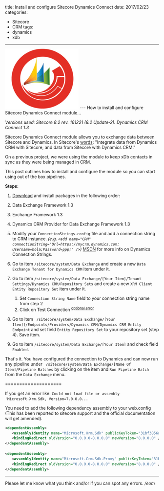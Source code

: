 title: Install and configure Sitecore Dynamics Connect
date: 2017/02/23
categories:
- Sitecore
- CRM
tags:
- dynamics
- xdb

---
<img class="hero-img" src="/images/sitecore-dynamics.jpg" alt="Sitecore Microsoft Dynamics CRM">
---
How to install and configure Sitecore Dynamics Connect module...
<!-- more -->

*Versions used: Sitecore 8.2 rev. 161221 (8.2 Update-2). Dynamics CRM Connect 1.3*

Sitecore Dynamics Connect module allows you to exchange data between Sitecore and Dynamics. In Sitecore's [words](https://dev.sitecore.net/Downloads/Dynamics_CRM_Connect/Dynamics_CRM_Connect_1/Dynamics_CRM_Connect_1_3.aspx): "Integrate data from Dynamics CRM with Sitecore, and data from Sitecore with Dynamics CRM."

On a previous project, we were using the module to keep xDb contacts in sync as they were being managed in CRM.

This post outlines how to install and configure the module so you can start using out of the box pipelines.

**Steps:**

1. [Download](https://dev.sitecore.net/Downloads/Dynamics_CRM_Connect/Dynamics_CRM_Connect_1/Dynamics_CRM_Connect_1_3.aspx) and install packages in the following order: 
  1. Data Exchange Framework 1.3
  2. Exchange Framework 1.3
  3. Dynamics CRM Provider for Data Exchange Framework 1.3

2. Modify your `ConnectionStrings.config` file and add a connection string to CRM instance. *(e.g. ```<add name="CRM" connectionString="Url=https://mycrm.dynamics.com; Username=hola;Password=ppp;" />```)* [MSDN](https://msdn.microsoft.com/en-us/library/gg695810) for more info on Dynamics Connection Strings.

3. Go to item `/sitecore/system/Data Exchange` and create a new `Data Exchange Tenant for Dynamics CRM` item under it.

4. Go to item `/sitecore/system/Data Exchange/[Your Item]/Tenant Settings/Dynamics CRM/Repository Sets` and create a new `XRM Client Entity Repository Set` item under it.
    1. Set `Connection String Name` field to your connection string name from step 2
    2. Click on Test Connection <sup>[optional error](#assembly-error)</sup>

5. Go to item `
/sitecore/system/Data Exchange/[Your Item]]/Endpoints/Providers/Dynamics CRM/Dynamics CRM Entity Endpoint` and set field `Entity Repository Set` to your repository set (step 4). Save item.

6. Go to item `/sitecore/system/Data Exchange/[Your Item]` and check field `Enabled`.

That's it. You have configured the connection to Dynamics and can now run any pipeline under `
/sitecore/system/Data Exchange/[Name Of Item]/Pipeline Batches` by clicking on the item and `Run Pipeline Batch` from the `Data Exchange` menu.


====================

<a name="assembly-error">If you get an error like:</a> `Could not load file or assembly 'Microsoft.Xrm.Sdk, Version=7.0.0.0...`

You need to add the following dependency assembly to your web.config (This has been reported to sitecore support and the official documentation will get amended).

``` xml
<dependentAssembly>
   <assemblyIdentity name="Microsoft.Xrm.Sdk" publicKeyToken="31bf3856ad364e35" culture="neutral" />
   <bindingRedirect oldVersion="0.0.0.0-8.0.0.0" newVersion="8.0.0.0" />
</dependentAssembly>

<dependentAssembly>
   <assemblyIdentity name="Microsoft.Crm.Sdk.Proxy" publicKeyToken="31bf3856ad364e35" culture="neutral" />
   <bindingRedirect oldVersion="0.0.0.0-8.0.0.0" newVersion="8.0.0.0" />
</dependentAssembly>
```

---

Please let me know what you think and/or if you can spot any errors.
*/eom*

